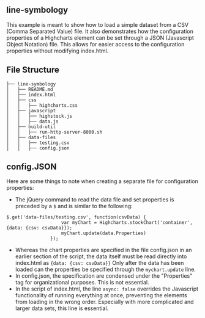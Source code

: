 ## line-symbology

This example is meant to show how to load a simple dataset from a CSV (Comma Separated Value) file. It also demonstrates how the configuration properties of a Highcharts element can be set through a JSON (Javascript Object Notation) file.  This allows for easier access to the configuration properties without modifying index.html.

## File Structure

```
├── line-symbology
│   ├── README.md
│   ├── index.html
│   ├── css
│   │   ├── highcharts.css
│   ├── javascript
│   │   ├── highstock.js
│   │   ├── data.js
│   ├── build-util
│   │   ├── run-http-server-8000.sh
│   ├── data-files
│   │   ├── testing.csv
│   │   ├── config.json
```
## config.JSON

Here are some things to note when creating a separate file for configuration properties:

 - The jQuery command to read the data file and set properties is preceded by a `$` and is similar to the following:
```
$.get('data-files/testing.csv', function(csvData) {
                    var myChart = Highcharts.stockChart('container', {data: {csv: csvData}});
                    myChart.update(data.Properties)
                });
```
 - Whereas the chart properties are specified in the file config.json in an earlier section of the script, the data itself must be read directly into index.html as `{data: {csv: csvData}}`  Only after the data has been loaded can the properties be specified through the `mychart.update` line.
 - In config.json, the specification are condensed under the "Properties" tag for organizational purposes.  This is not essential.
 - In the script of index.html, the line `async: false` overrides the Javascript functionality of running everything at once, preventing the elements from loading in the wrong order.  Especially with more complicated and larger data sets, this line is essential.

